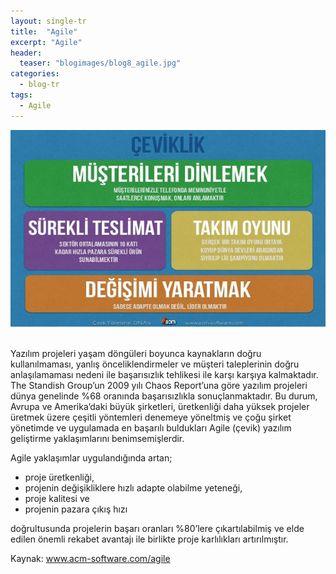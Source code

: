 ```yaml
---
layout: single-tr
title:  "Agile"
excerpt: "Agile"
header:
  teaser: "blogimages/blog8_agile.jpg"
categories: 
  - blog-tr
tags:
  - Agile
---
```


![agile](/images/blogimages/blog8_agile.jpg "Agile")<br>
<br>

Yazılım projeleri yaşam döngüleri boyunca kaynakların doğru kullanılmaması, yanlış önceliklendirmeler ve müşteri taleplerinin doğru anlaşılamaması nedeni ile başarısızlık tehlikesi ile karşı karşıya kalmaktadır. The Standish Group’un 2009 yılı Chaos Report’una göre yazılım projeleri dünya genelinde %68 oranında başarısızlıkla sonuçlanmaktadır. Bu durum, Avrupa ve Amerika’daki büyük şirketleri, üretkenliği daha yüksek projeler üretmek üzere çeşitli yöntemleri denemeye yöneltmiş ve çoğu şirket yönetimde ve uygulamada en başarılı buldukları Agile (çevik) yazılım geliştirme yaklaşımlarını benimsemişlerdir.

Agile yaklaşımlar uygulandığında artan;

- proje üretkenliği,
- projenin değişikliklere hızlı adapte olabilme yeteneği,
- proje kalitesi ve
- projenin pazara çıkış hızı

doğrultusunda projelerin başarı oranları %80’lere çıkartılabilmiş ve elde edilen önemli rekabet avantajı ile birlikte proje karlılıkları artırılmıştır.

Kaynak: www.acm-software.com/agile
